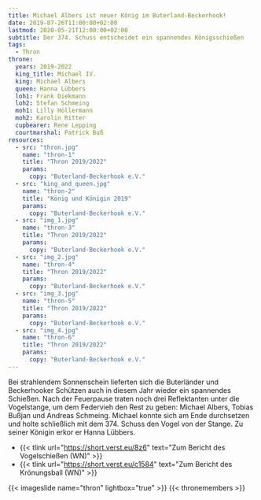 ```yaml
---
title: Michael Albers ist neuer König im Buterland-Beckerhook!
date: 2019-07-26T11:00:00+02:00
lastmod: 2020-05-21T12:00:00+02:00
subtitle: Der 374. Schuss entscheidet ein spannendes Königsschießen
tags:
  - Thron
throne:
  years: 2019-2022
  king_title: Michael IV.
  king: Michael Albers
  queen: Hanna Lübbers
  loh1: Frank Diekmann
  loh2: Stefan Schmeing
  moh1: Lilly Höllermann
  moh2: Karolin Ritter
  cupbearer: Rene Lepping
  courtmarshal: Patrick Buß
resources:
  - src: "thron.jpg"
    name: "thron-1"
    title: "Thron 2019/2022"
    params:
      copy: "Buterland-Beckerhook e.V."
  - src: "king_and_queen.jpg"
    name: "thron-2"
    title: "König und Königin 2019"
    params:
      copy: "Buterland-Beckerhook e.V."
  - src: "img_1.jpg"
    name: "thron-3"
    title: "Thron 2019/2022"
    params:
      copy: "Buterland-Beckerhook e.V."
  - src: "img_2.jpg"
    name: "thron-4"
    title: "Thron 2019/2022"
    params:
      copy: "Buterland-Beckerhook e.V."
  - src: "img_3.jpg"
    name: "thron-5"
    title: "Thron 2019/2022"
    params:
      copy: "Buterland-Beckerhook e.V."
  - src: "img_4.jpg"
    name: "thron-6"
    title: "Thron 2019/2022"
    params:
      copy: "Buterland-Beckerhook e.V."
---
```


Bei strahlendem Sonnenschein lieferten sich die Buterländer und Beckerhooker Schützen auch in diesem Jahr wieder
ein spannendes Schießen. <!--more--> Nach der Feuerpause traten noch drei Reflektanten unter die Vogelstange, um dem Federvieh
den Rest zu geben: Michael Albers, Tobias Bußjan und Andreas Schmeing. Michael konnte sich am Ende durchsetzen und holte
schließlich mit dem 374. Schuss den Vogel von der Stange. Zu seiner Königin erkor er Hanna Lübbers.<!--more-->

- {{< tlink url="https://short.verst.eu/8z6" text="Zum Bericht des Vogelschießen (WN)" >}}
- {{< tlink url="https://short.verst.eu/c1584" text="Zum Bericht des Krönungsball (WN)" >}}

{{< imageslide name="thron" lightbox="true" >}}
{{< thronemembers >}}
